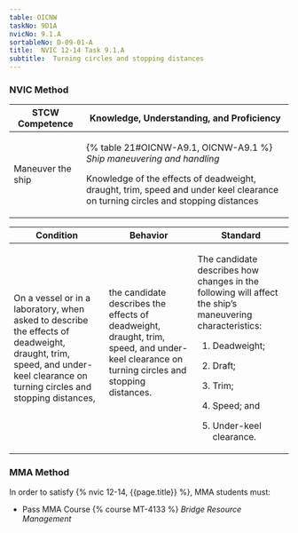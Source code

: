 ```yaml
---
table: OICNW
taskNo: 9D1A
nvicNo: 9.1.A 
sortableNo: D-09-01-A
title:  NVIC 12-14 Task 9.1.A
subtitle:  Turning circles and stopping distances
---
```






### NVIC Method

<a style="display:none;" onclick="togglevisibility('nvic_methods')" >Show NVIC method.</a>

<div id='nvic_methods' class='show'>

<table>
<thead>
<tr>
<th class='forty'> STCW Competence </th>
<th class='sixty'> Knowledge, Understanding, and Proficiency </th>
</tr>
</thead>

<tbody>
<tr><td markdown='1'>

Maneuver the ship

</td><td markdown='1'>

{% table 21#OICNW-A9.1, OICNW-A9.1 %} *Ship maneuvering and handling*

Knowledge of the effects of deadweight, draught, trim, speed and under keel clearance on turning circles and stopping distances

</td></tr>


</tbody>
</table>


<table>
<thead>
<tr><th class='twenty'>  Condition </th><th class='twenty'> Behavior </th><th  class='sixty'>Standard </th></tr>
</thead>
<tbody >



<tr><td markdown='1'>

On a vessel or in a laboratory, when asked to describe the effects of deadweight, draught, trim, speed, and under- keel clearance on turning circles and stopping distances,

</td><td markdown='1'>

the candidate describes the effects of deadweight, draught, trim, speed, and under- keel clearance on turning circles and stopping distances.

<br>

<div class="tooltip" markdown='1'>



</div>


</td><td markdown='1'>

The candidate describes how changes in the following will affect the ship’s maneuvering characteristics:

1. Deadweight;

2. Draft;

3. Trim;

4. Speed; and 

5. Under-keel clearance.

</td></tr>
</tbody>
</table>
</div>


### MMA Method

In order to satisfy  {% nvic 12-14, {{page.title}}  %}, MMA students must:

* Pass MMA Course {% course MT-4133 %}  *Bridge Resource Management*